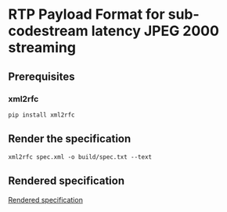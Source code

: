 # RTP Payload Format for sub-codestream latency JPEG 2000 streaming
## Prerequisites

### xml2rfc

`pip install xml2rfc`

## Render the specification

`xml2rfc spec.xml -o build/spec.txt --text`

## Rendered specification

[Rendered specification](../gh-pages/index.txt)
